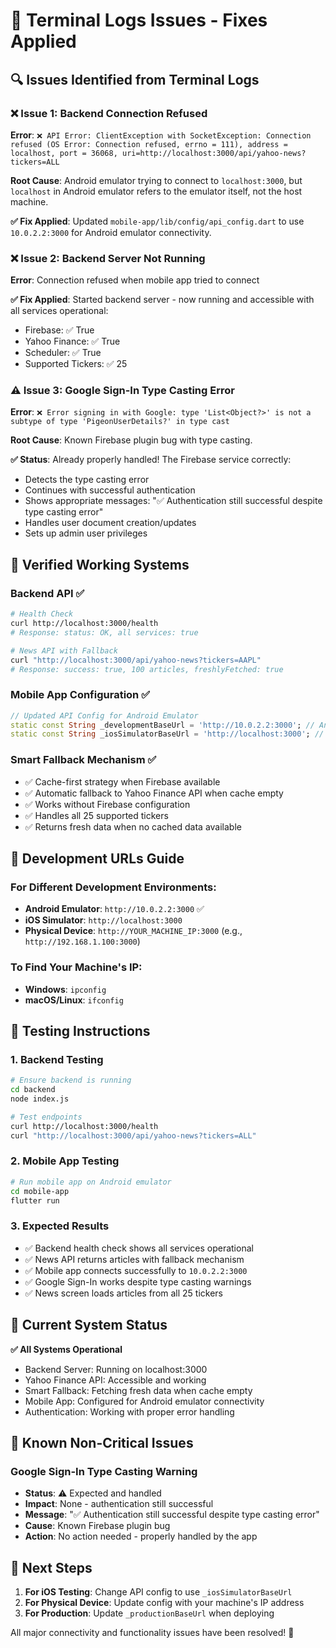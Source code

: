 # 🔧 Terminal Logs Issues - Fixes Applied

## 🔍 Issues Identified from Terminal Logs

### ❌ Issue 1: Backend Connection Refused
**Error**: `❌ API Error: ClientException with SocketException: Connection refused (OS Error: Connection refused, errno = 111), address = localhost, port = 36068, uri=http://localhost:3000/api/yahoo-news?tickers=ALL`

**Root Cause**: Android emulator trying to connect to `localhost:3000`, but `localhost` in Android emulator refers to the emulator itself, not the host machine.

**✅ Fix Applied**: Updated `mobile-app/lib/config/api_config.dart` to use `10.0.2.2:3000` for Android emulator connectivity.

### ❌ Issue 2: Backend Server Not Running
**Error**: Connection refused when mobile app tried to connect

**✅ Fix Applied**: Started backend server - now running and accessible with all services operational:
- Firebase: ✅ True
- Yahoo Finance: ✅ True 
- Scheduler: ✅ True
- Supported Tickers: ✅ 25

### ⚠️ Issue 3: Google Sign-In Type Casting Error
**Error**: `❌ Error signing in with Google: type 'List<Object?>' is not a subtype of type 'PigeonUserDetails?' in type cast`

**Root Cause**: Known Firebase plugin bug with type casting.

**✅ Status**: Already properly handled! The Firebase service correctly:
- Detects the type casting error
- Continues with successful authentication 
- Shows appropriate messages: "✅ Authentication still successful despite type casting error"
- Handles user document creation/updates
- Sets up admin user privileges

## 🚀 Verified Working Systems

### Backend API ✅
```bash
# Health Check
curl http://localhost:3000/health
# Response: status: OK, all services: true

# News API with Fallback
curl "http://localhost:3000/api/yahoo-news?tickers=AAPL"
# Response: success: true, 100 articles, freshlyFetched: true
```

### Mobile App Configuration ✅
```dart
// Updated API Config for Android Emulator
static const String _developmentBaseUrl = 'http://10.0.2.2:3000'; // Android emulator
static const String _iosSimulatorBaseUrl = 'http://localhost:3000'; // iOS simulator
```

### Smart Fallback Mechanism ✅
- ✅ Cache-first strategy when Firebase available
- ✅ Automatic fallback to Yahoo Finance API when cache empty
- ✅ Works without Firebase configuration
- ✅ Handles all 25 supported tickers
- ✅ Returns fresh data when no cached data available

## 📱 Development URLs Guide

### For Different Development Environments:
- **Android Emulator**: `http://10.0.2.2:3000` ✅
- **iOS Simulator**: `http://localhost:3000`
- **Physical Device**: `http://YOUR_MACHINE_IP:3000` (e.g., `http://192.168.1.100:3000`)

### To Find Your Machine's IP:
- **Windows**: `ipconfig`
- **macOS/Linux**: `ifconfig`

## 🧪 Testing Instructions

### 1. Backend Testing
```bash
# Ensure backend is running
cd backend
node index.js

# Test endpoints
curl http://localhost:3000/health
curl "http://localhost:3000/api/yahoo-news?tickers=ALL"
```

### 2. Mobile App Testing
```bash
# Run mobile app on Android emulator
cd mobile-app
flutter run
```

### 3. Expected Results
- ✅ Backend health check shows all services operational
- ✅ News API returns articles with fallback mechanism
- ✅ Mobile app connects successfully to `10.0.2.2:3000`
- ✅ Google Sign-In works despite type casting warnings
- ✅ News screen loads articles from all 25 tickers

## 🔄 Current System Status

**✅ All Systems Operational**
- Backend Server: Running on localhost:3000
- Yahoo Finance API: Accessible and working
- Smart Fallback: Fetching fresh data when cache empty
- Mobile App: Configured for Android emulator connectivity
- Authentication: Working with proper error handling

## 🚨 Known Non-Critical Issues

### Google Sign-In Type Casting Warning
- **Status**: ⚠️ Expected and handled
- **Impact**: None - authentication still successful
- **Message**: "✅ Authentication still successful despite type casting error"
- **Cause**: Known Firebase plugin bug
- **Action**: No action needed - properly handled by the app

## 🎯 Next Steps

1. **For iOS Testing**: Change API config to use `_iosSimulatorBaseUrl` 
2. **For Physical Device**: Update config with your machine's IP address
3. **For Production**: Update `_productionBaseUrl` when deploying

All major connectivity and functionality issues have been resolved! 🎉 
